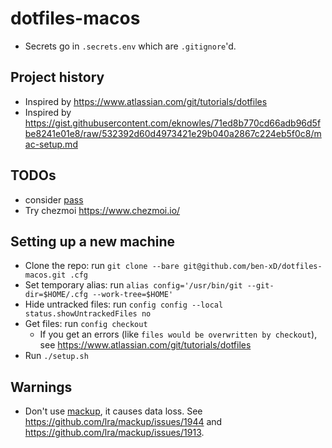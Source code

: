 # dotfiles-macos

- Secrets go in `.secrets.env` which are `.gitignore`'d.

## Project history

- Inspired by https://www.atlassian.com/git/tutorials/dotfiles
- Inspired by https://gist.githubusercontent.com/eknowles/71ed8b770cd66adb96d5fbe8241e01e8/raw/532392d60d4973421e29b040a2867c224eb5f0c8/mac-setup.md

## TODOs

- consider [pass](https://www.passwordstore.org/)
- Try chezmoi https://www.chezmoi.io/

## Setting up a new machine

- Clone the repo: run `git clone --bare git@github.com/ben-xD/dotfiles-macos.git .cfg`
- Set temporary alias: run `alias config='/usr/bin/git --git-dir=$HOME/.cfg --work-tree=$HOME'`
- Hide untracked files: run `config config --local status.showUntrackedFiles no`
- Get files: run `config checkout`
  - If you get an errors (like `files would be overwritten by checkout`), see https://www.atlassian.com/git/tutorials/dotfiles
- Run `./setup.sh`

## Warnings

- Don't use [mackup](https://github.com/lra/mackup), it causes data loss. See https://github.com/lra/mackup/issues/1944 and https://github.com/lra/mackup/issues/1913.
